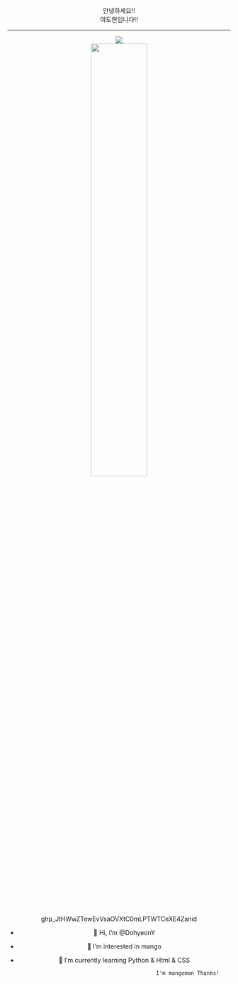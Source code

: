 <div align="center">
  안녕하세요!! 
</div>
<div align="center">
여도현입니다!!
</div>
<hr>

<div align="center">
  <a href="https://hits.seeyoufarm.com"><img src="https://hits.seeyoufarm.com/api/count/incr/badge.svg?url=https%3A%2F%2Fgithub.com%2FDohyeonY&count_bg=%23FFC8EF&title_bg=%23FF5757&icon=waze.svg&icon_color=%23FFF9F9&title=%EC%96%BC%EB%A7%88%EB%82%98+%EB%93%A4%EC%96%B4%EC%99%94%EC%A7%80%3F&edge_flat=false"/></a>
  <div>

<img width="50%" src="https://postfiles.pstatic.net/MjAyMjA4MTZfNjkg/MDAxNjYwNTgwNDQzODE1.uETem_Zp5APgJbLnR3nuydcSHnXh7-1l94ArewMaKQIg.SZWWdGMNXVfx_iIiKBLOawDv0EYhz0zjxdYlnrV747Ug.GIF.12duddnjsgl/Photos.gif?type=w580"/>




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




- 👋 Hi, I’m @DohyeonY
- 👀 I’m interested in mango
- 🌱 I’m currently learning Python & Html & CSS


                                                    
                                              I'm mangoman Thanks!
